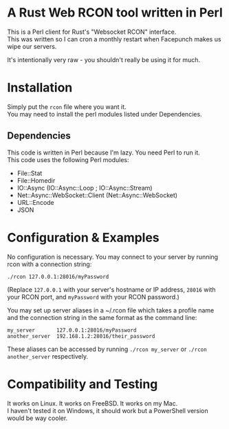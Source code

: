 # A Rust Web RCON tool written in Perl
This is a Perl client for Rust's "Websocket RCON" interface.  
This was written so I can cron a monthly restart when Facepunch makes us wipe our servers.  

It's intentionally very raw - you shouldn't really be using it for much.

# Installation
Simply put the `rcon` file where you want it.  
You may need to install the perl modules listed under Dependencies.

## Dependencies
This code is written in Perl because I'm lazy. You need Perl to run it.  
This code uses the following Perl modules:
* File::Stat 
* File::Homedir
* IO::Async (IO::Async::Loop ; IO::Async::Stream)
* Net::Async::WebSocket::Client (Net::Async::WebSocket)
* URL::Encode
* JSON

# Configuration & Examples
No configuration is necessary.
You may connect to your server by running rcon with a connection string:
```
./rcon 127.0.0.1:28016/myPassword
```

(Replace `127.0.0.1` with your server's hostname or IP address, `28016`
with your RCON port, and `myPassword` with your RCON password.)

You may set up server aliases in a ~/.rcon file which takes a profile
name and the connection string in the same format as the command line:
```
my_server       127.0.0.1:28016/myPassword
another_server  192.168.1.2:28016/their_password
```
These aliases can be accessed by running `./rcon my_server` or
`./rcon another_server` respectively.



# Compatibility and Testing
It works on Linux. It works on FreeBSD. It works on my Mac.  
I haven't tested it on Windows, it should work but a PowerShell version
would be way cooler.
